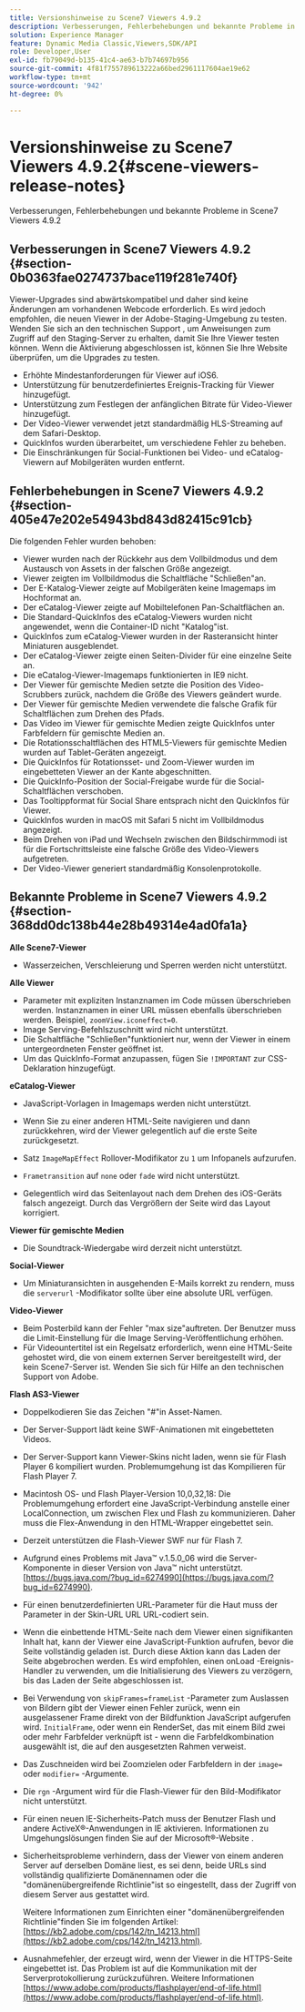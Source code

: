 ```yaml
---
title: Versionshinweise zu Scene7 Viewers 4.9.2
description: Verbesserungen, Fehlerbehebungen und bekannte Probleme in Scene7 Viewers 4.9.2
solution: Experience Manager
feature: Dynamic Media Classic,Viewers,SDK/API
role: Developer,User
exl-id: fb79049d-b135-41c4-ae63-b7b74697b956
source-git-commit: 4f81f755789613222a66bed2961117604ae19e62
workflow-type: tm+mt
source-wordcount: '942'
ht-degree: 0%

---
```


# Versionshinweise zu Scene7 Viewers 4.9.2{#scene-viewers-release-notes}

Verbesserungen, Fehlerbehebungen und bekannte Probleme in Scene7 Viewers 4.9.2

## Verbesserungen in Scene7 Viewers 4.9.2 {#section-0b0363fae0274737bace119f281e740f}

Viewer-Upgrades sind abwärtskompatibel und daher sind keine Änderungen am vorhandenen Webcode erforderlich. Es wird jedoch empfohlen, die neuen Viewer in der Adobe-Staging-Umgebung zu testen. Wenden Sie sich an den technischen Support , um Anweisungen zum Zugriff auf den Staging-Server zu erhalten, damit Sie Ihre Viewer testen können. Wenn die Aktivierung abgeschlossen ist, können Sie Ihre Website überprüfen, um die Upgrades zu testen.

* Erhöhte Mindestanforderungen für Viewer auf iOS6.
* Unterstützung für benutzerdefiniertes Ereignis-Tracking für Viewer hinzugefügt.
* Unterstützung zum Festlegen der anfänglichen Bitrate für Video-Viewer hinzugefügt.
* Der Video-Viewer verwendet jetzt standardmäßig HLS-Streaming auf dem Safari-Desktop.
* QuickInfos wurden überarbeitet, um verschiedene Fehler zu beheben.
* Die Einschränkungen für Social-Funktionen bei Video- und eCatalog-Viewern auf Mobilgeräten wurden entfernt.

## Fehlerbehebungen in Scene7 Viewers 4.9.2 {#section-405e47e202e54943bd843d82415c91cb}

Die folgenden Fehler wurden behoben:

* Viewer wurden nach der Rückkehr aus dem Vollbildmodus und dem Austausch von Assets in der falschen Größe angezeigt.
* Viewer zeigten im Vollbildmodus die Schaltfläche &quot;Schließen&quot;an.
* Der E-Katalog-Viewer zeigte auf Mobilgeräten keine Imagemaps im Hochformat an.
* Der eCatalog-Viewer zeigte auf Mobiltelefonen Pan-Schaltflächen an.
* Die Standard-QuickInfos des eCatalog-Viewers wurden nicht angewendet, wenn die Container-ID nicht &quot;Katalog&quot;ist.
* QuickInfos zum eCatalog-Viewer wurden in der Rasteransicht hinter Miniaturen ausgeblendet.
* Der eCatalog-Viewer zeigte einen Seiten-Divider für eine einzelne Seite an.
* Die eCatalog-Viewer-Imagemaps funktionierten in IE9 nicht.
* Der Viewer für gemischte Medien setzte die Position des Video-Scrubbers zurück, nachdem die Größe des Viewers geändert wurde.
* Der Viewer für gemischte Medien verwendete die falsche Grafik für Schaltflächen zum Drehen des Pfads.
* Das Video im Viewer für gemischte Medien zeigte QuickInfos unter Farbfeldern für gemischte Medien an.
* Die Rotationsschaltflächen des HTML5-Viewers für gemischte Medien wurden auf Tablet-Geräten angezeigt.
* Die QuickInfos für Rotationsset- und Zoom-Viewer wurden im eingebetteten Viewer an der Kante abgeschnitten.
* Die QuickInfo-Position der Social-Freigabe wurde für die Social-Schaltflächen verschoben.
* Das Tooltippformat für Social Share entsprach nicht den QuickInfos für Viewer.
* QuickInfos wurden in macOS mit Safari 5 nicht im Vollbildmodus angezeigt.
* Beim Drehen von iPad und Wechseln zwischen den Bildschirmmodi ist für die Fortschrittsleiste eine falsche Größe des Video-Viewers aufgetreten.
* Der Video-Viewer generiert standardmäßig Konsolenprotokolle.

## Bekannte Probleme in Scene7 Viewers 4.9.2 {#section-368dd0dc138b44e28b49314e4ad0fa1a}

**Alle Scene7-Viewer**

* Wasserzeichen, Verschleierung und Sperren werden nicht unterstützt.

**Alle Viewer**

* Parameter mit expliziten Instanznamen im Code müssen überschrieben werden. Instanznamen in einer URL müssen ebenfalls überschrieben werden. Beispiel, `zoomView.iconeffect=0`.
* Image Serving-Befehlszuschnitt wird nicht unterstützt.
* Die Schaltfläche &quot;Schließen&quot;funktioniert nur, wenn der Viewer in einem untergeordneten Fenster geöffnet ist.
* Um das QuickInfo-Format anzupassen, fügen Sie `!IMPORTANT` zur CSS-Deklaration hinzugefügt.

**eCatalog-Viewer**

* JavaScript-Vorlagen in Imagemaps werden nicht unterstützt.
* Wenn Sie zu einer anderen HTML-Seite navigieren und dann zurückkehren, wird der Viewer gelegentlich auf die erste Seite zurückgesetzt.
* Satz `ImageMapEffect` Rollover-Modifikator zu `1` um Infopanels aufzurufen.

* `Frametransition` auf `none` oder `fade` wird nicht unterstützt.

* Gelegentlich wird das Seitenlayout nach dem Drehen des iOS-Geräts falsch angezeigt. Durch das Vergrößern der Seite wird das Layout korrigiert.

**Viewer für gemischte Medien**

* Die Soundtrack-Wiedergabe wird derzeit nicht unterstützt.

**Social-Viewer**

* Um Miniaturansichten in ausgehenden E-Mails korrekt zu rendern, muss die `serverurl` -Modifikator sollte über eine absolute URL verfügen.

**Video-Viewer**

* Beim Posterbild kann der Fehler &quot;max size&quot;auftreten. Der Benutzer muss die Limit-Einstellung für die Image Serving-Veröffentlichung erhöhen.
* Für Videountertitel ist ein Regelsatz erforderlich, wenn eine HTML-Seite gehostet wird, die von einem externen Server bereitgestellt wird, der kein Scene7-Server ist. Wenden Sie sich für Hilfe an den technischen Support von Adobe.

**Flash AS3-Viewer**

* Doppelkodieren Sie das Zeichen &quot;#&quot;in Asset-Namen.
* Der Server-Support lädt keine SWF-Animationen mit eingebetteten Videos.
* Der Server-Support kann Viewer-Skins nicht laden, wenn sie für Flash Player 6 kompiliert wurden. Problemumgehung ist das Kompilieren für Flash Player 7.
* Macintosh OS- und Flash Player-Version 10,0,32,18: Die Problemumgehung erfordert eine JavaScript-Verbindung anstelle einer LocalConnection, um zwischen Flex und Flash zu kommunizieren. Daher muss die Flex-Anwendung in den HTML-Wrapper eingebettet sein.
* Derzeit unterstützen die Flash-Viewer SWF nur für Flash 7.
* Aufgrund eines Problems mit Java™ v.1.5.0_06 wird die Server-Komponente in dieser Version von Java™ nicht unterstützt. [https://bugs.java.com/?bug_id=6274990](https://bugs.java.com/?bug_id=6274990).
* Für einen benutzerdefinierten URL-Parameter für die Haut muss der Parameter in der Skin-URL URL URL-codiert sein.
* Wenn die einbettende HTML-Seite nach dem Viewer einen signifikanten Inhalt hat, kann der Viewer eine JavaScript-Funktion aufrufen, bevor die Seite vollständig geladen ist. Durch diese Aktion kann das Laden der Seite abgebrochen werden. Es wird empfohlen, einen onLoad -Ereignis-Handler zu verwenden, um die Initialisierung des Viewers zu verzögern, bis das Laden der Seite abgeschlossen ist.
* Bei Verwendung von `skipFrames=frameList` -Parameter zum Auslassen von Bildern gibt der Viewer einen Fehler zurück, wenn ein ausgelassener Frame direkt von der Bildfunktion JavaScript aufgerufen wird. `InitialFrame`, oder wenn ein RenderSet, das mit einem Bild zwei oder mehr Farbfelder verknüpft ist - wenn die Farbfeldkombination ausgewählt ist, die auf den ausgesetzten Rahmen verweist.

* Das Zuschneiden wird bei Zoomzielen oder Farbfeldern in der `image=` oder `modifier=` -Argumente.

* Die `rgn` -Argument wird für die Flash-Viewer für den Bild-Modifikator nicht unterstützt.
* Für einen neuen IE-Sicherheits-Patch muss der Benutzer Flash und andere ActiveX®-Anwendungen in IE aktivieren. Informationen zu Umgehungslösungen finden Sie auf der Microsoft®-Website .
* Sicherheitsprobleme verhindern, dass der Viewer von einem anderen Server auf derselben Domäne liest, es sei denn, beide URLs sind vollständig qualifizierte Domänennamen oder die &quot;domänenübergreifende Richtlinie&quot;ist so eingestellt, dass der Zugriff von diesem Server aus gestattet wird.


  Weitere Informationen zum Einrichten einer &quot;domänenübergreifenden Richtlinie&quot;finden Sie im folgenden Artikel: [https://kb2.adobe.com/cps/142/tn_14213.html](https://kb2.adobe.com/cps/142/tn_14213.html).

* Ausnahmefehler, der erzeugt wird, wenn der Viewer in die HTTPS-Seite eingebettet ist. Das Problem ist auf die Kommunikation mit der Serverprotokollierung zurückzuführen. Weitere Informationen [https://www.adobe.com/products/flashplayer/end-of-life.html](https://www.adobe.com/products/flashplayer/end-of-life.html).
